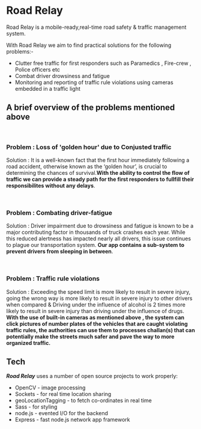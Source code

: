 <h1>Road Relay</h1>
Road Relay is a mobile-ready,real-time road safety & traffic management system.

With Road Relay we aim to find practical solutions for the following problems:-
<ul>
  <li>Clutter free traffic for first responders such as Paramedics , Fire-crew , Police officers etc</li>
  <li>Combat driver drowsiness and fatigue</li>
  <li>Monitoring and reporting of traffic rule violations using cameras embedded in a traffic light </li>
</ul>

<h2>A brief overview of the problems mentioned above</h2><br />

<h3>Problem : Loss of 'golden hour' due to Conjusted traffic</h3>
<p>
  Solution : It is a well-known fact that the first hour immediately following a road accident,
  otherwise known as the ‘golden hour’, is crucial to determining the chances of survival.<b>With the ability to control the flow of traffic 
  we can provide a steady path for the first responders to fullfill their responsibilites without any delays</b>.
</p>
<br />

<h3>Problem : Combating driver-fatigue</h3>
<p>
Solution : Driver impairment due to drowsiness and fatigue is known to be a major contributing factor in thousands of truck crashes each year.
While this reduced alertness has impacted nearly all drivers, this issue continues to plague our transportation system. <b>Our app contains
a sub-system to prevent drivers from sleeping in between</b>.
</p>
<br />

<h3>Problem : Traffic rule violations</h3>
<p>
Solution : Exceeding the speed limit is more likely to result in severe injury, 
going the wrong way is more likely to result in severe injury to other drivers when compared & 
Driving under the influence of alcohol is 2 times more likely to result in severe injury than driving under the influence of drugs. 
<b>With the use of built-in cameras as mentioned above , the system can click pictures of number plates of the vehicles that are caught
violating traffic rules, the authorities can use them to processes challan(s) that can potentially make the streets much safer and pave the way to more 
organized traffic.</b>
</p>

<h2><b>Tech</b></h2>
<b><i>Road Relay</i></b> uses a number of open source projects to work properly:
<ul>
  <li>OpenCV - image processing</li>
  <li>Sockets - for real time location sharing</li>
  <li>geoLocationTagging - to fetch co-ordinates in real time</li>
  <li>Sass - for styling</li>
  <li>node.js - evented I/O for the backend</li>
  <li>Express - fast node.js network app framework</li>
</ul>

<br />
